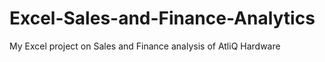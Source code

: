 # Excel-Sales-and-Finance-Analytics
My Excel project on Sales and Finance analysis of AtliQ Hardware
